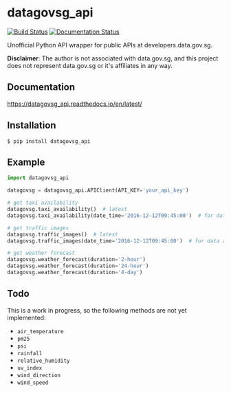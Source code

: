 # datagovsg_api

[![Build Status](https://travis-ci.org/half0wl/datagovsg_api.svg?branch=master)](https://travis-ci.org/half0wl/datagovsg_api) [![Documentation Status](https://readthedocs.org/projects/datagovsg-api/badge/?version=latest)](http://datagovsg-api.readthedocs.io/en/latest/?badge=latest)

Unofficial Python API wrapper for public APIs at developers.data.gov.sg.

**Disclaimer**: The author is not associated with data.gov.sg, and this project does not represent data.gov.sg or it's affiliates in any way.

## Documentation
  
https://datagovsg_api.readthedocs.io/en/latest/

## Installation

`$ pip install datagovsg_api`

## Example

```python
import datagovsg_api

datagovsg = datagovsg_api.APIClient(API_KEY='your_api_key')

# get taxi availability
datagovsg.taxi_availability()  # latest
datagovsg.taxi_availability(date_time='2016-12-12T09:45:00')  # for data at specific date/time

# get traffic images
datagovsg.traffic_images()  # latest
datagovsg.traffic_images(date_time='2016-12-12T09:45:00')  # for data at specific date/time

# get weather forecast
datagovsg.weather_forecast(duration='2-hour')
datagovsg.weather_forecast(duration='24-hour')
datagovsg.weather_forecast(duration='4-day')
```

## Todo

This is a work in progress, so the following methods are not yet implemented:

* `air_temperature`
* `pm25`
* `psi`
* `rainfall`
* `relative_humidity`
* `uv_index`
* `wind_direction`
* `wind_speed`
